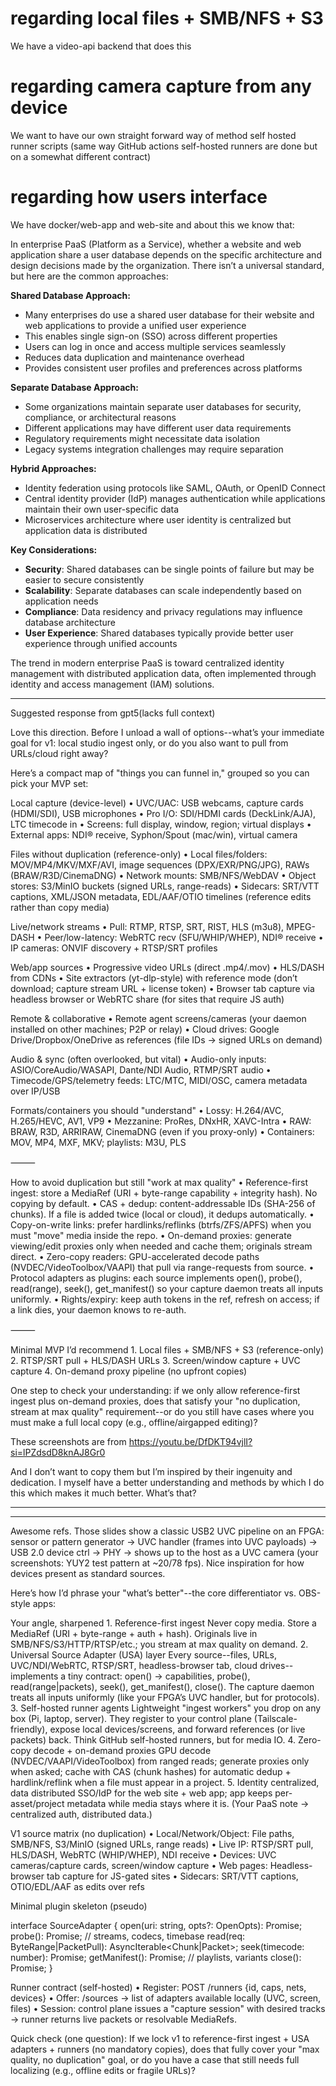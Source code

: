 # regarding local files + SMB/NFS + S3 
We have a video-api backend that does this 

# regarding camera capture from any device 
We want to have our own straight forward way of method self hosted runner scripts (same way GitHub actions self-hosted runners are done but on a somewhat different contract) 

# regarding how users interface
We have docker/web-app and web-site and about this we know that:

In enterprise PaaS (Platform as a Service), whether a website and web application share a user database depends on the specific architecture and design decisions made by the organization. There isn’t a universal standard, but here are the common approaches:

**Shared Database Approach:**

- Many enterprises do use a shared user database for their website and web applications to provide a unified user experience
- This enables single sign-on (SSO) across different properties
- Users can log in once and access multiple services seamlessly
- Reduces data duplication and maintenance overhead
- Provides consistent user profiles and preferences across platforms

**Separate Database Approach:**

- Some organizations maintain separate user databases for security, compliance, or architectural reasons
- Different applications may have different user data requirements
- Regulatory requirements might necessitate data isolation
- Legacy systems integration challenges may require separation

**Hybrid Approaches:**

- Identity federation using protocols like SAML, OAuth, or OpenID Connect
- Central identity provider (IdP) manages authentication while applications maintain their own user-specific data
- Microservices architecture where user identity is centralized but application data is distributed

**Key Considerations:**

- **Security**: Shared databases can be single points of failure but may be easier to secure consistently
- **Scalability**: Separate databases can scale independently based on application needs
- **Compliance**: Data residency and privacy regulations may influence database architecture
- **User Experience**: Shared databases typically provide better user experience through unified accounts

The trend in modern enterprise PaaS is toward centralized identity management with distributed application data, often implemented through identity and access management (IAM) solutions.​​​​​​​​​​​​​​​​

----

Suggested response from gpt5(lacks full context)

Love this direction. Before I unload a wall of options--what’s your immediate goal for v1: local studio ingest only, or do you also want to pull from URLs/cloud right away?

Here’s a compact map of "things you can funnel in," grouped so you can pick your MVP set:

Local capture (device-level)
	•	UVC/UAC: USB webcams, capture cards (HDMI/SDI), USB microphones
	•	Pro I/O: SDI/HDMI cards (DeckLink/AJA), LTC timecode in
	•	Screens: full display, window, region; virtual displays
	•	External apps: NDI® receive, Syphon/Spout (mac/win), virtual camera

Files without duplication (reference-only)
	•	Local files/folders: MOV/MP4/MKV/MXF/AVI, image sequences (DPX/EXR/PNG/JPG), RAWs (BRAW/R3D/CinemaDNG)
	•	Network mounts: SMB/NFS/WebDAV
	•	Object stores: S3/MinIO buckets (signed URLs, range-reads)
	•	Sidecars: SRT/VTT captions, XML/JSON metadata, EDL/AAF/OTIO timelines (reference edits rather than copy media)

Live/network streams
	•	Pull: RTMP, RTSP, SRT, RIST, HLS (m3u8), MPEG-DASH
	•	Peer/low-latency: WebRTC recv (SFU/WHIP/WHEP), NDI® receive
	•	IP cameras: ONVIF discovery + RTSP/SRT profiles

Web/app sources
	•	Progressive video URLs (direct .mp4/.mov)
	•	HLS/DASH from CDNs
	•	Site extractors (yt-dlp-style) with reference mode (don’t download; capture stream URL + license token)
	•	Browser tab capture via headless browser or WebRTC share (for sites that require JS auth)

Remote & collaborative
	•	Remote agent screens/cameras (your daemon installed on other machines; P2P or relay)
	•	Cloud drives: Google Drive/Dropbox/OneDrive as references (file IDs → signed URLs on demand)

Audio & sync (often overlooked, but vital)
	•	Audio-only inputs: ASIO/CoreAudio/WASAPI, Dante/NDI Audio, RTMP/SRT audio
	•	Timecode/GPS/telemetry feeds: LTC/MTC, MIDI/OSC, camera metadata over IP/USB

Formats/containers you should "understand"
	•	Lossy: H.264/AVC, H.265/HEVC, AV1, VP9
	•	Mezzanine: ProRes, DNxHR, XAVC-Intra
	•	RAW: BRAW, R3D, ARRIRAW, CinemaDNG (even if you proxy-only)
	•	Containers: MOV, MP4, MXF, MKV; playlists: M3U, PLS

⸻

How to avoid duplication but still "work at max quality"
	•	Reference-first ingest: store a MediaRef (URI + byte-range capability + integrity hash). No copying by default.
	•	CAS + dedup: content-addressable IDs (SHA-256 of chunks). If a file is added twice (local or cloud), it dedups automatically.
	•	Copy-on-write links: prefer hardlinks/reflinks (btrfs/ZFS/APFS) when you must "move" media inside the repo.
	•	On-demand proxies: generate viewing/edit proxies only when needed and cache them; originals stream direct.
	•	Zero-copy readers: GPU-accelerated decode paths (NVDEC/VideoToolbox/VAAPI) that pull via range-requests from source.
	•	Protocol adapters as plugins: each source implements open(), probe(), read(range), seek(), get_manifest() so your capture daemon treats all inputs uniformly.
	•	Rights/expiry: keep auth tokens in the ref, refresh on access; if a link dies, your daemon knows to re-auth.

⸻

Minimal MVP I’d recommend
	1.	Local files + SMB/NFS + S3 (reference-only)
	2.	RTSP/SRT pull + HLS/DASH URLs
	3.	Screen/window capture + UVC capture
	4.	On-demand proxy pipeline (no upfront copies)

One step to check your understanding: if we only allow reference-first ingest plus on-demand proxies, does that satisfy your "no duplication, stream at max quality" requirement--or do you still have cases where you must make a full local copy (e.g., offline/airgapped editing)?

These screenshots are from https://youtu.be/DfDKT94vjlI?si=lPZdsdD8knAJ8Gr0

And I don’t want to copy them but I’m inspired by their ingenuity and dedication. I myself have a better understanding and methods by which I do this which makes it much better. What’s that?



---
---

Awesome refs. Those slides show a classic USB2 UVC pipeline on an FPGA: sensor or pattern generator → UVC handler (frames into UVC payloads) → USB 2.0 device ctrl → PHY → shows up to the host as a UVC camera (your screenshots: YUY2 test pattern at ~20/78 fps). Nice inspiration for how devices present as standard sources.

Here’s how I’d phrase your "what’s better"--the core differentiator vs. OBS-style apps:

Your angle, sharpened
	1.	Reference-first ingest
Never copy media. Store a MediaRef (URI + byte-range + auth + hash). Originals live in SMB/NFS/S3/HTTP/RTSP/etc.; you stream at max quality on demand.
	2.	Universal Source Adapter (USA) layer
Every source--files, URLs, UVC/NDI/WebRTC, RTSP/SRT, headless-browser tab, cloud drives--implements a tiny contract:
open() → capabilities, probe(), read(range|packets), seek(), get_manifest(), close().
The capture daemon treats all inputs uniformly (like your FPGA’s UVC handler, but for protocols).
	3.	Self-hosted runner agents
Lightweight "ingest workers" you drop on any box (Pi, laptop, server). They register to your control plane (Tailscale-friendly), expose local devices/screens, and forward references (or live packets) back. Think GitHub self-hosted runners, but for media IO.
	4.	Zero-copy decode + on-demand proxies
GPU decode (NVDEC/VAAPI/VideoToolbox) from ranged reads; generate proxies only when asked; cache with CAS (chunk hashes) for automatic dedup + hardlink/reflink when a file must appear in a project.
	5.	Identity centralized, data distributed
SSO/IdP for the web site + web app; app keeps per-asset/project metadata while media stays where it is. (Your PaaS note → centralized auth, distributed data.)

V1 source matrix (no duplication)
	•	Local/Network/Object: File paths, SMB/NFS, S3/MinIO (signed URLs, range reads)
	•	Live IP: RTSP/SRT pull, HLS/DASH, WebRTC (WHIP/WHEP), NDI receive
	•	Devices: UVC cameras/capture cards, screen/window capture
	•	Web pages: Headless-browser tab capture for JS-gated sites
	•	Sidecars: SRT/VTT captions, OTIO/EDL/AAF as edits over refs

Minimal plugin skeleton (pseudo)

interface SourceAdapter {
  open(uri: string, opts?: OpenOpts): Promise<Capabilities>;
  probe(): Promise<MediaInfo>;              // streams, codecs, timebase
  read(req: ByteRange|PacketPull): AsyncIterable<Chunk|Packet>;
  seek(timecode: number): Promise<void>;
  getManifest(): Promise<Manifest>;         // playlists, variants
  close(): Promise<void>;
}

Runner contract (self-hosted)
	•	Register: POST /runners {id, caps, nets, devices}
	•	Offer: /sources → list of adapters available locally (UVC, screen, files)
	•	Session: control plane issues a "capture session" with desired tracks → runner returns live packets or resolvable MediaRefs.

Quick check (one question):
If we lock v1 to reference-first ingest + USA adapters + runners (no mandatory copies), does that fully cover your "max quality, no duplication" goal, or do you have a case that still needs full localizing (e.g., offline edits or fragile URLs)?